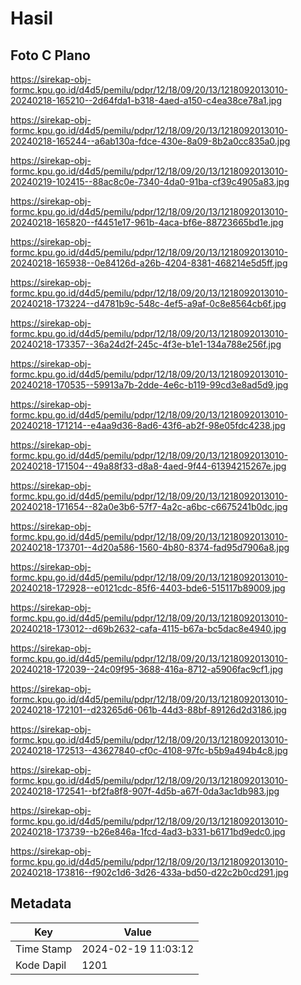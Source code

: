 # Hasil

## Foto C Plano

https://sirekap-obj-formc.kpu.go.id/d4d5/pemilu/pdpr/12/18/09/20/13/1218092013010-20240218-165210--2d64fda1-b318-4aed-a150-c4ea38ce78a1.jpg

https://sirekap-obj-formc.kpu.go.id/d4d5/pemilu/pdpr/12/18/09/20/13/1218092013010-20240218-165244--a6ab130a-fdce-430e-8a09-8b2a0cc835a0.jpg

https://sirekap-obj-formc.kpu.go.id/d4d5/pemilu/pdpr/12/18/09/20/13/1218092013010-20240219-102415--88ac8c0e-7340-4da0-91ba-cf39c4905a83.jpg

https://sirekap-obj-formc.kpu.go.id/d4d5/pemilu/pdpr/12/18/09/20/13/1218092013010-20240218-165820--f4451e17-961b-4aca-bf6e-88723665bd1e.jpg

https://sirekap-obj-formc.kpu.go.id/d4d5/pemilu/pdpr/12/18/09/20/13/1218092013010-20240218-165938--0e84126d-a26b-4204-8381-468214e5d5ff.jpg

https://sirekap-obj-formc.kpu.go.id/d4d5/pemilu/pdpr/12/18/09/20/13/1218092013010-20240218-173224--d4781b9c-548c-4ef5-a9af-0c8e8564cb6f.jpg

https://sirekap-obj-formc.kpu.go.id/d4d5/pemilu/pdpr/12/18/09/20/13/1218092013010-20240218-173357--36a24d2f-245c-4f3e-b1e1-134a788e256f.jpg

https://sirekap-obj-formc.kpu.go.id/d4d5/pemilu/pdpr/12/18/09/20/13/1218092013010-20240218-170535--59913a7b-2dde-4e6c-b119-99cd3e8ad5d9.jpg

https://sirekap-obj-formc.kpu.go.id/d4d5/pemilu/pdpr/12/18/09/20/13/1218092013010-20240218-171214--e4aa9d36-8ad6-43f6-ab2f-98e05fdc4238.jpg

https://sirekap-obj-formc.kpu.go.id/d4d5/pemilu/pdpr/12/18/09/20/13/1218092013010-20240218-171504--49a88f33-d8a8-4aed-9f44-61394215267e.jpg

https://sirekap-obj-formc.kpu.go.id/d4d5/pemilu/pdpr/12/18/09/20/13/1218092013010-20240218-171654--82a0e3b6-57f7-4a2c-a6bc-c6675241b0dc.jpg

https://sirekap-obj-formc.kpu.go.id/d4d5/pemilu/pdpr/12/18/09/20/13/1218092013010-20240218-173701--4d20a586-1560-4b80-8374-fad95d7906a8.jpg

https://sirekap-obj-formc.kpu.go.id/d4d5/pemilu/pdpr/12/18/09/20/13/1218092013010-20240218-172928--e0121cdc-85f6-4403-bde6-515117b89009.jpg

https://sirekap-obj-formc.kpu.go.id/d4d5/pemilu/pdpr/12/18/09/20/13/1218092013010-20240218-173012--d69b2632-cafa-4115-b67a-bc5dac8e4940.jpg

https://sirekap-obj-formc.kpu.go.id/d4d5/pemilu/pdpr/12/18/09/20/13/1218092013010-20240218-172039--24c09f95-3688-416a-8712-a5906fac9cf1.jpg

https://sirekap-obj-formc.kpu.go.id/d4d5/pemilu/pdpr/12/18/09/20/13/1218092013010-20240218-172101--d23265d6-061b-44d3-88bf-89126d2d3186.jpg

https://sirekap-obj-formc.kpu.go.id/d4d5/pemilu/pdpr/12/18/09/20/13/1218092013010-20240218-172513--43627840-cf0c-4108-97fc-b5b9a494b4c8.jpg

https://sirekap-obj-formc.kpu.go.id/d4d5/pemilu/pdpr/12/18/09/20/13/1218092013010-20240218-172541--bf2fa8f8-907f-4d5b-a67f-0da3ac1db983.jpg

https://sirekap-obj-formc.kpu.go.id/d4d5/pemilu/pdpr/12/18/09/20/13/1218092013010-20240218-173739--b26e846a-1fcd-4ad3-b331-b6171bd9edc0.jpg

https://sirekap-obj-formc.kpu.go.id/d4d5/pemilu/pdpr/12/18/09/20/13/1218092013010-20240218-173816--f902c1d6-3d26-433a-bd50-d22c2b0cd291.jpg


## Metadata

| Key        | Value               |
| ---------- | ------------------- |
| Time Stamp | 2024-02-19 11:03:12 |
| Kode Dapil | 1201                |



